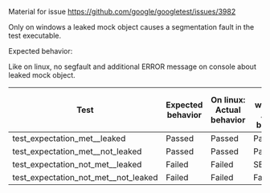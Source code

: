 Material for issue https://github.com/google/googletest/issues/3982

Only on windows a leaked mock object causes a segmentation fault in the test executable.

Expected behavior:

Like on linux, no segfault and additional ERROR message on console about leaked mock object.



| Test                                 | Expected behavior | On linux: Actual behavior | On windows: Actual behavior |
|--------------------------------------|-------------------|---------------------------|-----------------------------|
| test_expectation_met__leaked         | Passed            | Passed                    | Passed                      |
| test_expectation_met__not_leaked     | Passed            | Passed                    | Passed                      |
| test_expectation_not_met__leaked     | Failed            | Failed                    | SEGFAULT                    |
| test_expectation_not_met__not_leaked | Failed            | Failed                    | Failed                      |
